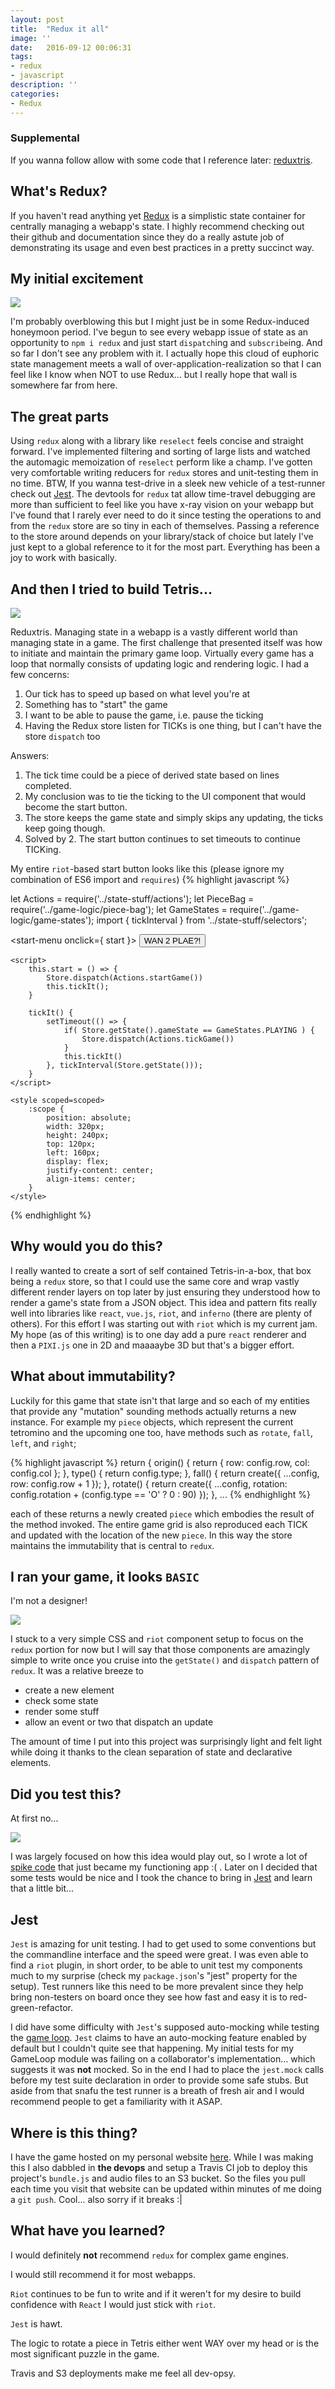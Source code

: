 ```yaml
---
layout: post
title:  "Redux it all"
image: ''
date:   2016-09-12 00:06:31
tags:
- redux
- javascript
description: ''
categories:
- Redux 
---
```


### Supplemental

If you wanna follow allow with some code that I reference later:  <a href="https://github.com/butlersrepos/reduxtris">reduxtris</a>.

## What's Redux?

If you haven't read anything yet <a href="https://github.com/reactjs/redux">Redux</a> is a simplistic state container for centrally managing a webapp's state. I highly recommend checking out their github and documentation since they do a really astute job of demonstrating its usage and even best practices in a pretty succinct way.

## My initial excitement

<img src="http://media.riffsy.com/images/19530af3598aa7bbbd9b84975ca9f353/tenor.gif">

I'm probably overblowing this but I might just be in some Redux-induced honeymoon period. I've begun to see every webapp issue of state as an opportunity to `npm i redux` and just start `dispatch`ing and `subscribe`ing. And so far I don't see any problem with it. I actually hope this cloud of euphoric state management meets a wall of over-application-realization so that I can feel like I know when NOT to use Redux... but I really hope that wall is somewhere far from here.

## The great parts

Using `redux` along with a library like `reselect` feels concise and straight forward. I've implemented filtering and sorting of large lists and watched the automagic memoization of `reselect` perform like a champ. I've gotten very comfortable writing reducers for `redux` stores and unit-testing them in no time. BTW, If you wanna test-drive in a sleek new vehicle of a test-runner check out <a href="https://facebook.github.io/jest/">Jest</a>. The devtools for `redux` tat allow time-travel debugging are more than sufficient to feel like you have x-ray vision on your webapp but I've found that I rarely ever need to do it since testing the operations to and from the `redux` store are so tiny in each of themselves.
Passing a reference to the store around depends on your library/stack of choice but lately I've just kept to a global reference to it for the most part. Everything has been a joy to work with basically.

## And then I tried to build Tetris...

<img src="http://www.brain-magazine.fr/m/posts/32473/originals/tetris.gif">

Reduxtris. Managing state in a webapp is a vastly different world than managing state in a game.  The first challenge that presented itself was how to initiate and maintain the primary game loop. Virtually every game has a loop that normally consists of updating logic and rendering logic. I had a few concerns:

1. Our tick has to speed up based on what level you're at
2. Something has to "start" the game
3. I want to be able to pause the game, i.e. pause the ticking
4. Having the Redux store listen for TICKs is one thing, but I can't have the store `dispatch` too

Answers:

1. The tick time could be a piece of derived state based on lines completed.
2. My conclusion was to tie the ticking to the UI component that would become the start button.
3. The store keeps the game state and simply skips any updating, the ticks keep going though.
4. Solved by 2. The start button continues to set timeouts to continue TICKing.

My entire `riot`-based start button looks like this (please ignore my combination of ES6 import and `requires`)
{% highlight javascript %}

let Actions = require('../state-stuff/actions');
let PieceBag = require('../game-logic/piece-bag');
let GameStates = require('../game-logic/game-states');
import { tickInterval } from '../state-stuff/selectors';

<start-menu onclick={ start }>
    <button>WAN 2 PLAE?!</button>

    <script>
        this.start = () => {
            Store.dispatch(Actions.startGame())
            this.tickIt();
        }

        tickIt() {
            setTimeout(() => {
                if( Store.getState().gameState == GameStates.PLAYING ) {
                    Store.dispatch(Actions.tickGame())
                }
                this.tickIt()
            }, tickInterval(Store.getState()));
        }
    </script>
    
    <style scoped=scoped>
        :scope {
            position: absolute;
            width: 320px;
            height: 240px;
            top: 120px;
            left: 160px;
            display: flex;
            justify-content: center;
            align-items: center;
        }
    </style>
</start-menu>
{% endhighlight %}

## Why would you do this?

I really wanted to create a sort of self contained Tetris-in-a-box, that box being a `redux` store, so that I could use the same core and wrap vastly different render layers on top later by just ensuring they understood how to render a game's state from a JSON object. This idea and pattern fits really well into libraries like `react`, `vue.js`, `riot`, and `inferno` (there are plenty of others). For this effort I was starting out with `riot` which is my current jam. My hope (as of this writing) is to one day add a pure `react` renderer and then a `PIXI.js` one in 2D and maaaaybe 3D but that's a bigger effort.

## What about immutability?

Luckily for this game that state isn't that large and so each of my entities that provide any "mutation" sounding methods actually returns a new instance. For example my `piece` objects, which represent the current tetromino and the upcoming one too, have methods such as `rotate`, `fall`, `left`, and `right`;

{% highlight javascript %}
return {
        origin() { return { row: config.row, col: config.col }; },
        type() { return config.type; },
        fall() {
            return create({
                ...config,
                row: config.row + 1
            });
        },
        rotate() {
            return create({
                ...config,
                rotation: config.rotation + (config.type == 'O' ? 0 : 90)
            });
        },
	...
{% endhighlight %}

each of these returns a newly created `piece` which embodies the result of the method invoked. The entire game grid is also reproduced each TICK and updated with the location of the new `piece`. In this way the store maintains the immutability that is central to `redux`.

## I ran your game, it looks `BASIC`

I'm not a designer!

<img src="http://media.riffsy.com/images/32e800341104f936ed60ecf639322c30/tenor.gif" />
	      
I stuck to a very simple CSS and `riot` component setup to focus on the `redux` portion for now but I will say that those components are amazingly simple to write once you cruise into the `getState()` and `dispatch` pattern of `redux`. It was a relative breeze to 

- create a new element
- check some state
- render some stuff
- allow an event or two that dispatch an update

The amount of time I put into this project was surprisingly light and felt light while doing it thanks to the clean separation of state and declarative elements.

## Did you test this?

At first no...

<img src="http://media.riffsy.com/images/65866ba370141523c412fb6c0dd2de6d/tenor.gif" />

I was largely focused on how this idea would play out, so I wrote a lot of <a href="http://agiledictionary.com/209/spike">spike code</a> that just became my functioning app :( . Later on I decided that some tests would be nice and I took the chance to bring in <a href="https://facebook.github.io/jest">Jest</a> and learn that a little bit...

## Jest

`Jest` is amazing for unit testing. I had to get used to some conventions but the commandline interface and the speed were great. I was even able to find a `riot` plugin, in short order, to be able to unit test my components much to my surprise (check my `package.json`'s "jest" property for the setup). Test runners like this need to be more prevalent since they help bring non-testers on board once they see how fast and easy it is to red-green-refactor.

I did have some difficulty with `Jest`'s supposed auto-mocking while testing the <a href="https://github.com/butlersrepos/reduxtris/blob/master/tests/game-loop.test.js">game loop</a>. `Jest` claims to have an auto-mocking feature enabled by default but I couldn't quite see that happening. My initial tests for my GameLoop module was failing on a collaborator's implementation... which suggests it was **not** mocked. So in the end I had to place the `jest.mock` calls before my test suite declaration in order to provide some safe stubs. But aside from that snafu the test runner is a breath of fresh air and I would recommend people to get a familiarity with it ASAP.

## Where is this thing?

I have the game hosted on my personal website <a href="http://ericbutler.info/#experiments">here</a>. While I was making this I also dabbled in **the devops** and setup a Travis CI job to deploy this project's `bundle.js` and audio files to an S3 bucket. So the files you pull each time you visit that website can be updated within minutes of me doing a `git push`. Cool... also sorry if it breaks :\|

## What have you learned?

I would definitely **not** recommend `redux` for complex game engines.

I would still recommend it for most webapps.

`Riot` continues to be fun to write and if it weren't for my desire to build confidence with `React` I would just stick with `riot`.

`Jest` is hawt.

The logic to rotate a piece in Tetris either went WAY over my head or is the most significant puzzle in the game.

Travis and S3 deployments make me feel all dev-opsy.